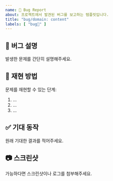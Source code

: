 ```yaml
---
name: 🐞 Bug Report
about: 프로젝트에서 발견된 버그를 보고하는 템플릿입니다.
title: "bug/domain: content"
labels: [ "bug🐞" ]
---
```


## 🐛 버그 설명

발생한 문제를 간단히 설명해주세요.

## 🔄 재현 방법

문제를 재현할 수 있는 단계:

1. ...
2. ...
3. ...

## ✅ 기대 동작

원래 기대한 결과를 적어주세요.

## 📷 스크린샷

가능하다면 스크린샷이나 로그를 첨부해주세요.
